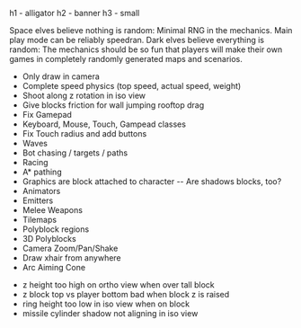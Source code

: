 h1 - alligator
h2 - banner
h3 - small

<!--
      ::::::::   ::::::::  :::::::::  ::::::::::          ::::::::   ::::::::  ::::    :::  ::::::::  :::::::::: ::::::::: :::::::::::
    :+:    :+: :+:    :+: :+:    :+: :+:                :+:    :+: :+:    :+: :+:+:   :+: :+:    :+: :+:        :+:    :+:    :+:
   +:+        +:+    +:+ +:+    +:+ +:+                +:+        +:+    +:+ :+:+:+  +:+ +:+        +:+        +:+    +:+    +:+
  +#+        +#+    +:+ +#++:++#:  +#++:++#           +#+        +#+    +:+ +#+ +:+ +#+ +#+        +#++:++#   +#++:++#+     +#+
 +#+        +#+    +#+ +#+    +#+ +#+                +#+        +#+    +#+ +#+  +#+#+# +#+        +#+        +#+           +#+
#+#    #+# #+#    #+# #+#    #+# #+#                #+#    #+# #+#    #+# #+#   #+#+# #+#    #+# #+#        #+#           #+#
########   ########  ###    ### ##########          ########   ########  ###    ####  ########  ########## ###           ###
-->
Space elves believe nothing is random:
    Minimal RNG in the mechanics. Main play mode can be reliably speedran.
Dark elves believe everything is random:
    The mechanics should be so fun that players will make their
    own games in completely randomly generated maps and scenarios.

<!--
      :::::::::   ::::::::          :::::::::: ::::::::::: :::::::::   :::::::: :::::::::::
     :+:    :+: :+:    :+:         :+:            :+:     :+:    :+: :+:    :+:    :+:
    +:+    +:+ +:+    +:+         +:+            +:+     +:+    +:+ +:+           +:+
   +#+    +:+ +#+    +:+         :#::+::#       +#+     +#++:++#:  +#++:++#++    +#+
  +#+    +#+ +#+    +#+         +#+            +#+     +#+    +#+        +#+    +#+
 #+#    #+# #+#    #+#         #+#            #+#     #+#    #+# #+#    #+#    #+#
#########   ########          ###        ########### ###    ###  ########     ###
-->


- Only draw in camera
- Complete speed physics (top speed, actual speed, weight)
- Shoot along z rotation in iso view
- Give blocks friction for wall jumping rooftop drag
- Fix Gamepad
- Keyboard, Mouse, Touch, Gampead classes
- Fix Touch radius and add buttons
- Waves
- Bot chasing / targets / paths
- Racing
- A* pathing
- Graphics are block attached to character
-- Are shadows blocks, too?
- Animators
- Emitters
- Melee Weapons
- Tilemaps
- Polyblock regions
- 3D Polyblocks
- Camera Zoom/Pan/Shake
- Draw xhair from anywhere
- Arc Aiming Cone


<!--
      :::::::::  :::    :::  ::::::::   ::::::::
     :+:    :+: :+:    :+: :+:    :+: :+:    :+:
    +:+    +:+ +:+    +:+ +:+        +:+
   +#++:++#+  +#+    +:+ :#:        +#++:++#++
  +#+    +#+ +#+    +#+ +#+   +#+#        +#+
 #+#    #+# #+#    #+# #+#    #+# #+#    #+#
#########   ########   ########   ########
-->

- z height too high on ortho view when over tall block
- z block top vs player bottom bad when block z is raised
- ring height too low in iso view when on block
- missile cylinder shadow not aligning in iso view